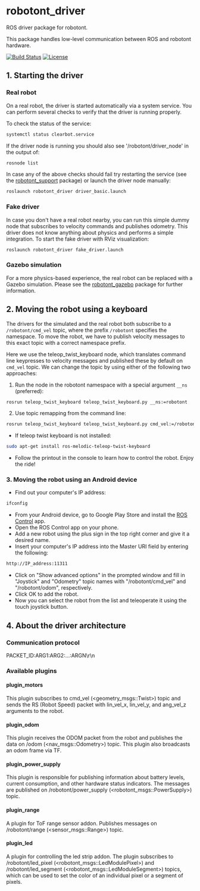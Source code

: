 # robotont\_driver
ROS driver package for robotont.

This package handles low-level communication between ROS and robotont hardware.

[![Build Status](https://travis-ci.com/robotont/robotont_driver.svg?branch=melodic-devel)](https://travis-ci.com/github/robotont/robotont_driver)
[![License](https://img.shields.io/badge/License-Apache%202.0-blue.svg)](https://opensource.org/licenses/Apache-2.0)

## 1. Starting the driver
### Real robot
On a real robot, the driver is started automatically via a system service. You can perform several checks to verify that the driver is running properly.

To check the status of the service:
```bash
systemctl status clearbot.service
```

If the driver node is running you should also see '/robotont/driver\_node' in the output of:
```bash
rosnode list
```

In case any of the above checks should fail try restarting the service (see the [robotont\_support](https://github.com/robotont/robotont_support) package) or launch the driver node manually:
```bash
roslaunch robotont_driver driver_basic.launch
```

### Fake driver

In case you don't have a real robot nearby, you can run this simple dummy node that subscribes to velocity commands and publishes odometry. This driver does not know anything about physics and performs a simple integration. To start the fake driver with RViz visualization:
```bash
roslaunch robotont_driver fake_driver.launch
```

### Gazebo simulation

For a more physics-based experience, the real robot can be replaced with a Gazebo simulation. Please see the [robotont\_gazebo](https://github.com/robotont/robotont_gazebo) package for further information.


## 2. Moving the robot using a keyboard
The drivers for the simulated and the real robot both subscribe to a `/robotont/cmd_vel` topic, where the prefix `/robotont` specifies the namespace. To move the robot, we have to publish velocity messages to this exact topic with a correct namespace prefix.

Here we use the teleop\_twist\_keyboard node, which translates command line keypresses to velocity messages and published these by default on `cmd_vel` topic. We can change the topic by using either of the following two approaches:
1. Run the node in the robotont namespace with a special argument `__ns` (preferred):
```bash
rosrun teleop_twist_keyboard teleop_twist_keyboard.py __ns:=robotont
```

2. Use topic remapping from the command line:
```bash
rosrun teleop_twist_keyboard teleop_twist_keyboard.py cmd_vel:=/robotont/cmd_vel
```

* If teleop twist keyboard is not installed:
```bash
sudo apt-get install ros-melodic-teleop-twist-keyboard
```

* Follow the printout in the console to learn how to control the robot. Enjoy the ride!

### 3. Moving the robot using an Android device
* Find out your computer's IP address:
```bash
ifconfig
```
* From your Android device, go to Google Play Store and install the [ROS Control](https://play.google.com/store/apps/details?id=com.robotca.ControlApp&hl=en) app.
* Open the ROS Control app on your phone.
* Add a new robot using the plus sign in the top right corner and give it a desired name.
* Insert your computer's IP address into the Master URI field by entering the following:<br>
```bash
http://IP_address:11311
```
* Click on "Show advanced options" in the prompted window and fill in "Joystick" and "Odometry" topic names with "/robotont/cmd\_vel" and "/robotont/odom", respectively.
* Click OK to add the robot.
* Now you can select the robot from the list and teleoperate it using the touch joystick button.

## 4. About the driver architecture

### Communication protocol

PACKET\_ID:ARG1:ARG2:...:ARGN\r\n


### Available plugins

#### plugin\_motors

This plugin subscribes to cmd\_vel (<geometry_msgs::Twist>) topic and sends the RS (Robot Speed) packet with lin\_vel\_x, lin\_vel\_y, and ang\_vel\_z arguments to the robot.


#### plugin\_odom

This plugin receives the ODOM packet from the robot and publishes the data on /odom (<nav_msgs::Odometry>) topic. This plugin also broadcasts an odom frame via TF.


#### plugin\_power\_supply

This plugin is responsible for publishing information about battery levels, current consumption, and other hardware status indicators. The messages are published on /robotont/power\_supply (<robotont_msgs::PowerSupply>) topic.


#### plugin\_range

A plugin for ToF range sensor addon. Publishes messages on /robotont/range (<sensor_msgs::Range>) topic.

#### plugin\_led

A plugin for controlling the led strip addon. The plugin subscribes to /robotont/led\_pixel (<robotont_msgs::LedModulePixel>) and /robotont/led\_segment (<robotont_msgs::LedModuleSegment>) topics, which can be used to set the color of an individual pixel or a segment of pixels.
